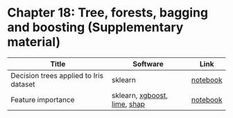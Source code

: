 # Chapter 18: Tree, forests, bagging and boosting    (Supplementary material)


[dtree]: https://colab.research.google.com/github/probml/pyprobml/blob/master/notebooks/iris_dtree.ipynb
[importance]: https://colab.research.google.com/github/probml/pyprobml/blob/master/notebooks/feature_importance_trees_tutorial.ipynb

|Title|Software|Link|
|-----------|----|----|
|Decision trees applied to Iris dataset| sklearn| [notebook][dtree]
|Feature importance| sklearn, [xgboost](https://xgboost.readthedocs.io/en/latest/python/python_intro.html), [lime](https://github.com/marcotcr/lime), [shap](https://shap.readthedocs.io/en/latest/) | [notebook][importance]



